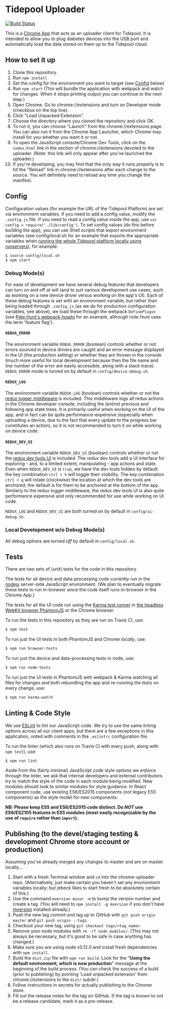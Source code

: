 # Tidepool Uploader

[![Build Status](https://travis-ci.org/tidepool-org/chrome-uploader.png)](https://travis-ci.org/tidepool-org/chrome-uploader)

This is a [Chrome App](https://developer.chrome.com/apps/about_apps) that acts as an uploader client for Tidepool. It is intended to allow you to plug diabetes devices into the USB port and automatically load the data stored on them up to the Tidepool cloud.


## How to set it up

1. Clone this repository.
1. Run `npm install`
1. Set the config for the environment you want to target (see [Config](#config) below)
1. Run `npm start` (This will bundle the application with webpack and watch for changes. When it stops printing output you can continue to the next step.)
1. Open Chrome. Go to chrome://extensions and turn on Developer mode (checkbox on the top line).
1. Click "Load Unpacked Extension".
1. Choose the directory where you cloned the repository and click OK.
1. To run it, you can choose "Launch" from the chrome://extensions page. You can also run it from the Chrome App Launcher, which Chrome may install for you whether you want it or not.
1. To open the JavaScript console/Chrome Dev Tools, click on the `index.html` link in the section of chrome://extensions devoted to the uploader. (Note: this link will only appear after you've launched the uploader.)
1. If you're developing, you may find that the only way it runs properly is to hit the "Reload" link in chrome://extensions after each change to the source. You will definitely need to reload any time you change the manifest.


## Config

Configuration values (for example the URL of the Tidepool Platform) are set via environment variables. If you need to add a config value, modify the `.config.js` file. If you need to read a config value inside the app, use `var config = require('./lib/config')`. To set config values (do this before building the app), you can use Shell scripts that export environment variables (see config/local.sh for an example that exports the appropriate variables when [running the whole Tidepool platform locally using runservers](http://developer.tidepool.io/starting-up-services/)), for example:

```bash
$ source config/local.sh
$ npm start
```

### Debug Mode(s)

For ease of development we have several debug features that developers can turn on and off at will (and to suit various development use cases, such as working on a new device driver versus working on the app's UI). Each of these debug features is set with an environment variable, but rather than being loaded through `.config.js` (as we do for production configuration variables, see above), we load these through the webpack `DefinePlugin` (see [Pete Hunt's webpack-howto](https://github.com/petehunt/webpack-howto#6-feature-flags) for an example, although note Hunt uses the term 'feature flag').

#### `DEBUG_ERROR`

The environment variable `DEBUG_ERROR` (boolean) controls whether or not errors sourced in device drivers are caught and an error message displayed in the UI (the production setting) or whether they are thrown in the console (much more useful for local development because then the file name and line number of the error are easily accessible, along with a stack trace). `DEBUG_ERROR` mode is turned on by default in `config/device-debug.sh`.

#### `REDUX_LOG`

The environment variable `REDUX_LOG` (boolean) controls whether or not the [redux logger middleware](https://github.com/fcomb/redux-logger/blob/master/README.md) is included. This middleware logs all redux actions in the Chrome developer console, including the (entire) previous and following app state trees. It is primarily useful when working on the UI of the app, and in fact can be quite performance-expensive (especially when uploading a device, due to the fact that every update to the progress bar constitutes an action), so it is not recommended to turn it on while working on device code.

#### `REDUX_DEV_UI`

The environment variable `REDUX_DEV_UI` (boolean) controls whether or not the [redux dev tools UI](https://github.com/gaearon/redux-devtools/blob/master/README.md) is included. The redux dev tools add a UI interface for exploring - and, to a limited extent, manipulating - app actions and state. Even when `REDUX_DEV_UI` is `true`, we have the dev tools hidden by default: the key combination `ctrl + h` will toggle their visibility. The key combination `ctrl + q` will rotate (clockwise) the location at which the dev tools are anchored; the default is for them to be anchored at the bottom of the app. Similarly to the redux logger middleware, the redux dev tools UI is also quite performance expensive and only recommended for use while working on UI code.

`REDUX_LOG` and `REDUX_DEV_UI` are both turned on by default in `config/ui-debug.sh`.

### Local Development w/o Debug Mode(s)

All debug options are turned *off* by default in `config/local.sh`.


## Tests

There are two sets of (unit) tests for the code in this repository.

The tests for all device and data-processing code currently run in the [nodejs](https://nodejs.org/en/) server-side JavaScript environment. (We plan to eventually migrate these tests to run in-browser since the code itself runs in-browser in the Chrome App.)

The tests for all the UI code run using the [Karma test runner](https://karma-runner.github.io/0.13/index.html) in [the headless WebKit browser PhantomJS](http://phantomjs.org/) or the Chrome browser.

To run the tests in this repository as they are run on Travis CI, use:

```bash
$ npm test
```

To run just the UI tests in both PhantomJS and Chrome *locally*, use:

```bash
$ npm run browser-tests
```

To run just the device and data-processing tests in node, use:

```bash
$ npm run node-tests
```

To run just the UI tests in PhantomJS with webpack & Karma watching all files for changes and both rebundling the app and re-running the tests on every change, use:

```bash
$ npm run karma-watch
```


## Linting & Code Style

We use [ESLint](http://eslint.org/) to lint our JavaScript code. We try to use the same linting options across all our client apps, but there are a few exceptions in this application, noted with comments in the `.eslintrc` configuration file.

To run the linter (which also runs on Travis CI with every push, along with `npm test`), use:

```
$ npm run lint
```

Aside from the (fairly minimal) JavaScript code style options we *enforce* through the linter, we ask that internal developers and external contributors try to match the style of the code in each module being modified. New modules should look to similar modules for style guidance. In React component code, use existing ES6/ES2015 components (not legacy ES5 components) as the style model for new components.

**NB: Please keep ES5 and ES6/ES2015 code distinct. Do *NOT* use ES6/ES2105 features in ES5 modules (most easily recognizable by the use of `require` rather than `import`).**


## Publishing (to the devel/staging testing & development Chrome store account or production)

Assuming you've already merged any changes to master and are on master locally...

1. Start with a fresh Terminal window and `cd` into the chrome-uploader repo. (Alternatively, just make certain you haven't set any environment variables locally; but jebeck likes to start fresh to be absolutely certain of this.)
1. Use the command `mversion minor -m` to bump the version number and create a tag. (You will need to `npm install -g mversion` if you don't have [mversion](https://github.com/mikaelbr/mversion) installed already.)
1. Push the new tag commit and tag up to GitHub with `git push origin master` and `git push origin --tags`.
1. Checkout your new tag, using `git checkout tags/<tag_name>`.
1. Remove your node modules with `rm -rf node_modules/`. (This may not always be necessary, but it's good to be safe in case anything has changed.)
1. Make sure you are using node v0.12.0 and install fresh dependencies with `npm install`.
1. Build the `dist.zip` file with `npm run build`. Look for the "**Using the default environment, which is now production**" message at the beginning of the build process. (You can check the success of a build (prior to publishing) by pointing 'Load unpacked extension' from chrome://extensions to the `dist/` subdir.)
1. Follow instructions in secrets for actually publishing to the Chrome store.
1. Fill out the release notes for the tag on GitHub. If the tag is known to *not* be a release candidate, mark it as a pre-release.
